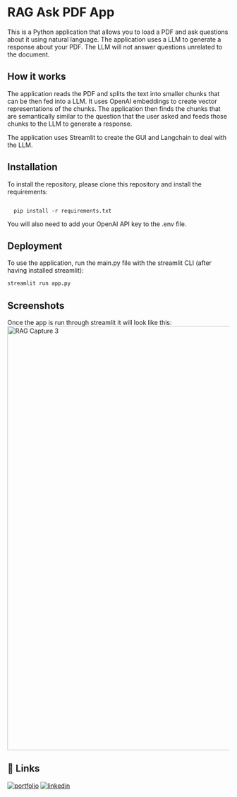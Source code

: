 
# RAG Ask PDF App 

This is a Python application that allows you to load a PDF and ask questions about it using natural language. The application uses a LLM to generate a response about your PDF. The LLM will not answer questions unrelated to the document.

## How it works

The application reads the PDF and splits the text into smaller chunks that can be then fed into a LLM. It uses OpenAI embeddings to create vector representations of the chunks. The application then finds the chunks that are semantically similar to the question that the user asked and feeds those chunks to the LLM to generate a response.

The application uses Streamlit to create the GUI and Langchain to deal with the LLM.
## Installation

To install the repository, please clone this repository and install the requirements:

```bash<img width="960" alt="RAG Capture 3" src="https://github.com/user-attachments/assets/ec67fda9-f6d6-4113-834f-39537ae0712b">

  pip install -r requirements.txt

```
You will also need to add your OpenAI API key to the .env file.

    
## Deployment

To use the application, run the main.py file with the streamlit CLI (after having installed streamlit):


```bash
streamlit run app.py
```
## Screenshots

Once the app is run through streamlit it will look like this:
<img width="960" alt="RAG Capture 3" src="https://github.com/user-attachments/assets/8ccc1445-a610-41d2-8c11-7f9fb53efe47">

## 🔗 Links
[![portfolio](https://img.shields.io/badge/my_portfolio-000?style=for-the-badge&logo=ko-fi&logoColor=white)](https://github.com/timmy11803)
[![linkedin](https://img.shields.io/badge/linkedin-0A66C2?style=for-the-badge&logo=linkedin&logoColor=white)](https://www.linkedin.com/in/timothy-b-906982319/)
